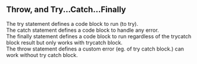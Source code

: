 ## Throw, and Try...Catch...Finally <br />
The try statement defines a code block to run (to try). <br />
The catch statement defines a code block to handle any error. <br />
The finally statement defines a code block to run regardless of the trycatch block result but only works with trycatch block.  <br />
The throw statement defines a custom error (eg. of try catch block.) can work without try catch block. <br />
